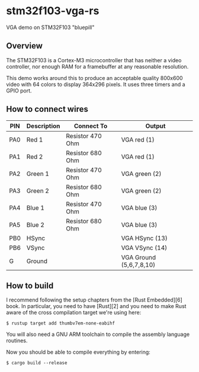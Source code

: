 # stm32f103-vga-rs
VGA demo on STM32F103 "bluepill"

## Overview
The STM32F103 is a Cortex-M3 microcontroller that has neither a video controller, nor enough RAM for a framebuffer at any reasonable resolution.

This demo works around this to produce an acceptable quality 800x600 video with 64 colors to display 364x296 pixels. It uses three timers and a GPIO port. 

## How to connect wires

| PIN | Description | Connect To | Output |
| --- | ----------- | ---------- | ------ |
| PA0 | Red 1 | Resistor 470 Ohm | VGA red (1)
| PA1 | Red 2 | Resistor 680 Ohm | VGA red (1)
| PA2 | Green 1 | Resistor 470 Ohm | VGA green (2)
| PA3 | Green 2 | Resistor 680 Ohm | VGA green (2)
| PA4 | Blue 1 | Resistor 470 Ohm | VGA blue (3)
| PA5 | Blue 2 | Resistor 680 Ohm | VGA blue (3)
| PB0 | HSync | | VGA HSync (13)
| PB6 | VSync | | VGA VSync (14)
| G | Ground | | VGA Ground (5,6,7,8,10)

## How to build

I recommend following the setup chapters from the [Rust Embedded][6] book. In
particular, you need to have [Rust][2] and you need to make Rust aware of the
cross compilation target we're using here:

```shell
$ rustup target add thumbv7em-none-eabihf
```

You will also need a GNU ARM toolchain to compile the assembly language
routines.

Now you should be able to compile everything by entering:

```shell
$ cargo build --release
```

